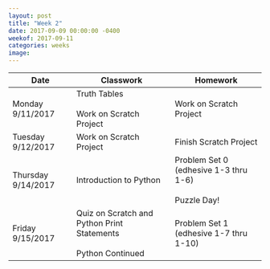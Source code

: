 ```yaml
---
layout: post
title: "Week 2"
date: 2017-09-09 00:00:00 -0400
weekof: 2017-09-11
categories: weeks
image:
---
```


|Date                        |Classwork|Homework|
|----------------------------|---------|--------|
|Monday 9/11/2017            | Truth Tables <br><br> Work on Scratch Project | Work on Scratch Project |
|Tuesday 9/12/2017           | Work on Scratch Project | Finish Scratch Project |
|Thursday 9/14/2017          | Introduction to Python | Problem Set 0 (edhesive 1-3 thru 1-6) <br><br> Puzzle Day!|
|Friday 9/15/2017            | Quiz on Scratch and Python Print Statements <br><br> Python Continued | Problem Set 1 (edhesive 1-7 thru 1-10)|
